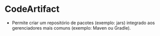 # CodeArtifact

- Permite criar um repositório de pacotes (exemplo: jars) integrado aos gerenciadores mais comuns (exemplo: Maven ou Gradle).

